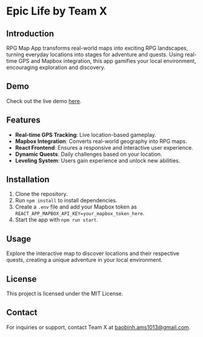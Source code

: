 # Epic Life by Team X

## Introduction
RPG Map App transforms real-world maps into exciting RPG landscapes, turning everyday locations into stages for adventure and quests. Using real-time GPS and Mapbox integration, this app gamifies your local environment, encouraging exploration and discovery.

## Demo
Check out the live demo [here](https://teamx-ar-adventure.ngrok.app/).

## Features
- **Real-time GPS Tracking**: Live location-based gameplay.
- **Mapbox Integration**: Converts real-world geography into RPG maps.
- **React Frontend**: Ensures a responsive and interactive user experience.
- **Dynamic Quests**: Daily challenges based on your location.
- **Leveling System**: Users gain experience and unlock new abilities.

## Installation
1. Clone the repository.
2. Run `npm install` to install dependencies.
3. Create a `.env` file and add your Mapbox token as `REACT_APP_MAPBOX_API_KEY=your_mapbox_token_here`.
4. Start the app with `npm run start`.

## Usage
Explore the interactive map to discover locations and their respective quests, creating a unique adventure in your local environment.

## License
This project is licensed under the MIT License.

## Contact
For inquiries or support, contact Team X at [baobinh.ams1013@gmail.com](mailto:baobinh.ams1013@gmail.com).
